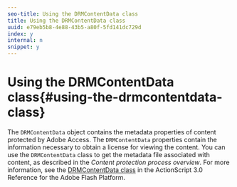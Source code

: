 ```yaml
---
seo-title: Using the DRMContentData class
title: Using the DRMContentData class
uuid: e79eb5b8-4e88-43b5-a80f-5fd141dc729d
index: y
internal: n
snippet: y
---
```


# Using the DRMContentData class{#using-the-drmcontentdata-class}

The `DRMContentData` object contains the metadata properties of content protected by Adobe Access. The `DRMContentData` properties contain the information necessary to obtain a license for viewing the content. You can use the `DRMContentData` class to get the metadata file associated with content, as described in the *Content protection process overview*. For more information, see the [DRMContentData class](http://help.adobe.com/en_US/FlashPlatform/reference/actionscript/3/flash/net/drm/DRMContentData.html) in the ActionScript 3.0 Reference for the Adobe Flash Platform. 
